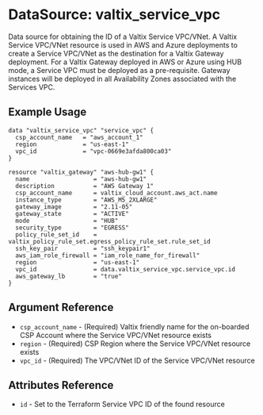 # DataSource: valtix_service_vpc
Data source for obtaining the ID of a Valtix Service VPC/VNet.  A Valtix Service VPC/VNet resource is used in AWS and Azure deployments to create a Service VPC/VNet as the destination for a Valtix Gateway deployment.  For a Valtix Gateway deployed in AWS or Azure using HUB mode, a Service VPC must be deployed as a pre-requisite.  Gateway instances will be deployed in all Availability Zones associated with the Services VPC.

## Example Usage
```hcl
data "valtix_service_vpc" "service_vpc" {
  csp_account_name   = "aws_account_1"
  region             = "us-east-1"
  vpc_id             = "vpc-0669e3afda800ca03"
}

resource "valtix_gateway" "aws-hub-gw1" {
  name                  = "aws-hub-gw1"
  description           = "AWS Gateway 1"
  csp_account_name      = valtix_cloud_account.aws_act.name
  instance_type         = "AWS_M5_2XLARGE"
  gateway_image         = "2.11-05"
  gateway_state         = "ACTIVE"
  mode                  = "HUB"
  security_type         = "EGRESS"
  policy_rule_set_id    = valtix_policy_rule_set.egress_policy_rule_set.rule_set_id
  ssh_key_pair          = "ssh_keypair1"
  aws_iam_role_firewall = "iam_role_name_for_firewall"
  region                = "us-east-1"
  vpc_id                = data.valtix_service_vpc.service_vpc.id
  aws_gateway_lb        = "true"
}
```

## Argument Reference
* `csp_account_name` - (Required) Valtix friendly name for the on-boarded CSP Account where the Service VPC/VNet resource exists
* `region` - (Required) CSP Region where the Service VPC/VNet resource exists
* `vpc_id` - (Required) The VPC/VNet ID of the Service VPC/VNet resource

## Attributes Reference
* `id` - Set to the Terraform Service VPC ID of the found resource